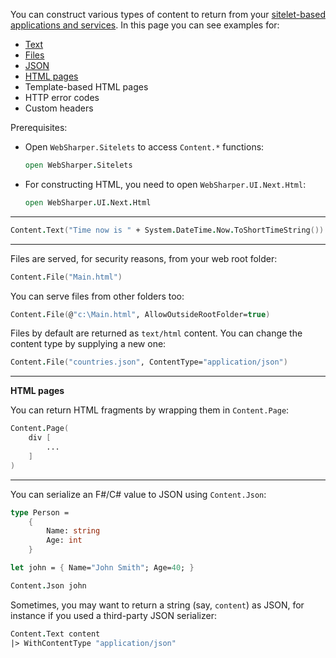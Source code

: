 <!-- ID:83541 -->

You can construct various types of content to return from your [sitelet-based applications and services](//forums.websharper.com/topic/83535). In this page you can see examples for:

 * [Text](http://forums.websharper.com/topic/83541#83777)
 * [Files](http://forums.websharper.com/topic/83541#83778)
 * [JSON](http://forums.websharper.com/topic/83541#83860)
 * [HTML pages](http://forums.websharper.com/topic/83541#83781)
 * Template-based HTML pages
 * HTTP error codes
 * Custom headers

Prerequisites:

 * Open `WebSharper.Sitelets` to access `Content.*` functions:
   ```fsharp
   open WebSharper.Sitelets
   ```
 * For constructing HTML, you need to open `WebSharper.UI.Next.Html`:
    ```fsharp
    open WebSharper.UI.Next.Html
    ```


---

<!-- ID:83777 -->

```fsharp
Content.Text("Time now is " + System.DateTime.Now.ToShortTimeString())
```


---

<!-- ID:83778 -->

Files are served, for security reasons, from your web root folder:

```fsharp
Content.File("Main.html")
```

You can serve files from other folders too:

```fsharp
Content.File(@"c:\Main.html", AllowOutsideRootFolder=true)
```

Files by default are returned as `text/html` content. You can change the content type by supplying a new one:

```fsharp
Content.File("countries.json", ContentType="application/json")
```


---

<!-- ID:83781 -->

**HTML pages**

You can return HTML fragments by wrapping them in `Content.Page`:

```fsharp
Content.Page(
    div [
        ...
    ]
)
```


---

<!-- ID:83860 -->

You can serialize an F#/C# value to JSON using `Content.Json`:

```fsharp
type Person =
    {
        Name: string
        Age: int
    }

let john = { Name="John Smith"; Age=40; }

Content.Json john
```

Sometimes, you may want to return a string (say, `content`) as JSON, for instance if you used a third-party JSON serializer:

```fsharp
Content.Text content
|> WithContentType "application/json"
```
